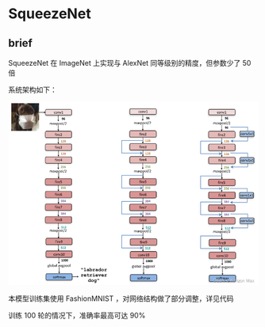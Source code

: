 # SqueezeNet

## brief

SqueezeNet 在 ImageNet 上实现与 AlexNet 同等级别的精度，但参数少了 50 倍

系统架构如下：

![SqueezeNet](./firgures/1.png)

本模型训练集使用 FashionMNIST ，对网络结构做了部分调整，详见代码

训练 100 轮的情况下，准确率最高可达 90%

